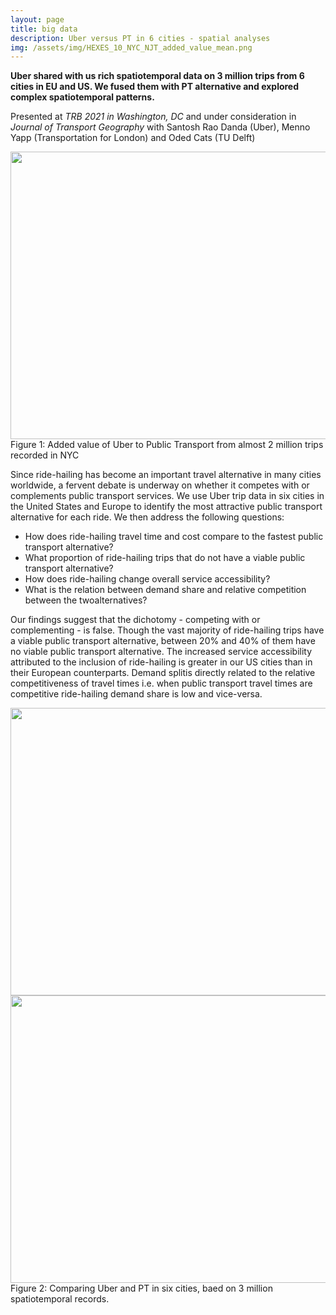 ```yaml
---
layout: page
title: big data
description: Uber versus PT in 6 cities - spatial analyses
img: /assets/img/HEXES_10_NYC_NJT_added_value_mean.png
---
```



**Uber shared with us rich spatiotemporal data on 3 million trips from 6 cities in EU and US. 
We fused them with PT alternative and explored complex spatiotemporal patterns.**
 
Presented at _TRB 2021 in Washington, DC_ and under consideration in _Journal of Transport Geography_ with Santosh Rao Danda (Uber), Menno Yapp (Transportation for London) and Oded Cats (TU Delft)

<center><img src="{{ site.baseurl }}/assets/img/HEXES_10_NYC_NJT_added_value_mean.png" height="460" width="630"></center>
<div class="col three caption">
    Figure 1: Added value of Uber to Public Transport from almost 2 million trips recorded in NYC
</div>




Since   ride-hailing   has   become   an   important   travel   alternative   in   many   cities worldwide,   a   fervent   debate   is   underway   on   whether   it   competes   with   or complements public transport  services. We use Uber trip data in six cities in  the United States and Europe to identify the most attractive public transport alternative for  each   ride.  We   then   address  the   following  questions:  
* How  does  ride-hailing travel time and cost compare to the fastest public transport alternative?
* What proportion of ride-hailing trips that do not have a viable public transport alternative?
* How   does     ride-hailing   change   overall   service   accessibility?  
* What   is   the relation   between   demand   share   and   relative   competition   between   the   twoalternatives?

Our findings suggest that  the  dichotomy  -  competing  with  or  complementing  - is false. Though the vast majority of ride-hailing trips have a viable public transport alternative,   between   20%   and   40%   of   them   have   no   viable   public   transport alternative.  The   increased  service   accessibility attributed   to  the   inclusion  of  ride-hailing is greater in our US cities than in their European counterparts. Demand splitis directly related to the relative competitiveness of travel times i.e. when public transport  travel times are competitive ride-hailing demand share  is low and vice-versa.

<center><img src="{{ site.baseurl }}/assets/img/Collage_EU_9.png" height="460" width="630"></center>
<center><img src="{{ site.baseurl }}/assets/img/Collage_US_9.png" height="460" width="630"></center>
<div class="col three caption">
    Figure 2: Comparing Uber and PT in six cities, baed on 3 million spatiotemporal records. 
</div>

